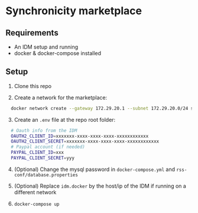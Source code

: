 # Synchronicity marketplace

## Requirements

- An IDM setup and running
- docker & docker-compose installed

## Setup

1.  Clone this repo

2.  Create a network for the marketplace:

```sh
  docker network create --gateway 172.29.20.1 --subnet 172.29.20.0/24 synchronicity
```

3.  Create an `.env` file at the repo root folder:

```sh
  # Oauth info from the IDM
  OAUTH2_CLIENT_ID=xxxxxxx-xxxx-xxxx-xxxx-xxxxxxxxxxxx
  OAUTH2_CLIENT_SECRET=xxxxxxx-xxxx-xxxx-xxxx-xxxxxxxxxxxx
  # Paypal account (if needed)
  PAYPAL_CLIENT_ID=xxx
  PAYPAL_CLIENT_SECRET=yyy
```

4.  (Optional) Change the mysql password in `docker-compose.yml` and `rss-conf/database.properties`

5.  (Optional) Replace `idm.docker` by the host/ip of the IDM if running on a different network

6.  `docker-compose up`
